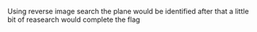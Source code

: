 Using reverse image search the plane would be identified after that a little bit of reasearch would complete the flag